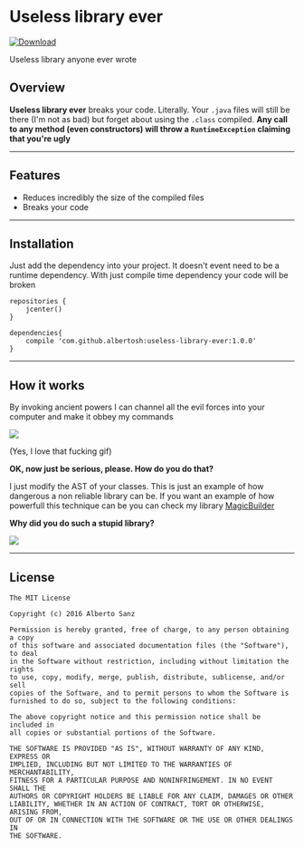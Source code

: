 # Useless library ever

[ ![Download](https://api.bintray.com/packages/albertosh/maven/useless-library-ever/images/download.svg) ](https://bintray.com/albertosh/maven/useless-library-ever/_latestVersion)

Useless library anyone ever wrote

## Overview

**Useless library ever** breaks your code. Literally. Your `.java` files will still be there (I'm not as bad)
but forget about using the `.class` compiled. **Any call to any method (even constructors) will throw a `RuntimeException` 
claiming that you're ugly**

---

## Features

* Reduces incredibly the size of the compiled files
* Breaks your code

--- 

## Installation

Just add the dependency into your project. It doesn't event need to be a runtime dependency. With just
compile time dependency your code will be broken

    repositories {
        jcenter()
    }
    
    dependencies{
        compile 'com.github.albertosh:useless-library-ever:1.0.0'
    }

---

## How it works

By invoking ancient powers I can channel all the evil forces into your computer and make it obbey my commands

![](https://media.giphy.com/media/ujUdrdpX7Ok5W/giphy.gif)

(Yes, I love that fucking gif)

**OK, now just be serious, please. How do you do that?**

I just modify the AST of your classes. This is just an example of how dangerous a non reliable library 
can be. If you want an example of how powerfull this technique can be you can check my library [MagicBuilder](https://github.com/AlbertoSH/MagicBuilder)

**Why did you do such a stupid library?**


![](https://media.giphy.com/media/oSwcTWom8isyA/giphy.gif)


---

## License
 
    The MIT License
    
    Copyright (c) 2016 Alberto Sanz
    
    Permission is hereby granted, free of charge, to any person obtaining a copy
    of this software and associated documentation files (the "Software"), to deal
    in the Software without restriction, including without limitation the rights
    to use, copy, modify, merge, publish, distribute, sublicense, and/or sell
    copies of the Software, and to permit persons to whom the Software is
    furnished to do so, subject to the following conditions:
    
    The above copyright notice and this permission notice shall be included in
    all copies or substantial portions of the Software.
    
    THE SOFTWARE IS PROVIDED "AS IS", WITHOUT WARRANTY OF ANY KIND, EXPRESS OR
    IMPLIED, INCLUDING BUT NOT LIMITED TO THE WARRANTIES OF MERCHANTABILITY,
    FITNESS FOR A PARTICULAR PURPOSE AND NONINFRINGEMENT. IN NO EVENT SHALL THE
    AUTHORS OR COPYRIGHT HOLDERS BE LIABLE FOR ANY CLAIM, DAMAGES OR OTHER
    LIABILITY, WHETHER IN AN ACTION OF CONTRACT, TORT OR OTHERWISE, ARISING FROM,
    OUT OF OR IN CONNECTION WITH THE SOFTWARE OR THE USE OR OTHER DEALINGS IN
    THE SOFTWARE.
    
